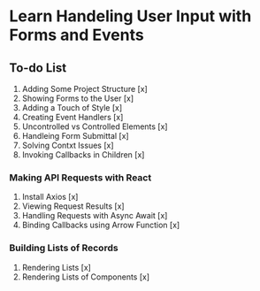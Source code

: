 # Learn Handeling User Input with Forms and Events

## To-do List

1. Adding Some Project Structure [x]
2. Showing Forms to the User [x]
3. Adding a Touch of Style [x]
4. Creating Event Handlers [x]
5. Uncontrolled vs Controlled Elements [x]
6. Handleing Form Submittal [x]
7. Solving Contxt Issues [x]
8. Invoking Callbacks in Children [x]

### Making API Requests with React

1. Install Axios [x]
2. Viewing Request Results [x]
3. Handling Requests with Async Await [x]
4. Binding Callbacks using Arrow Function [x]

### Building Lists of Records

1. Rendering Lists [x]
2. Rendering Lists of Components [x]
